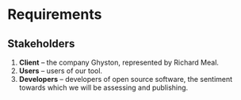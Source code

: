 # Requirements
## Stakeholders
1. **Client** – the company Ghyston, represented by Richard Meal.
1. **Users** – users of our tool.
1. **Developers** – developers of open source software, the sentiment towards which we will be assessing and publishing.
